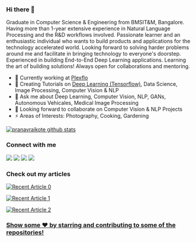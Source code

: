 ### Hi there 👋

<!---
[![Medium](https://github.com/pranavraikote/pranavraikote/blob/master/medium.svg)](https://medium.com/@pranavraikote)
<br>
![visitors](https://komarev.com/ghpvc/?username=pranavraikote)
-->

<!--
Graduate in Computer Science & Engineering from BMSIT&M, Bangalore. Having more than 1-year experience in Computer Vision and the R&D workflows involved. A passionate learner and an enthusiastic individual who wants to build products and applications for the technology accelerated world. Looking forward to solving harder problems around me and bring in technology to everyone's doorstep. Experienced in building End-to-End Deep Learning applications and Proof of Concepts. Learning the art of building solutions! Very much interested in Image Processing & Computer Vision. Always open for collaborations and mentoring. -->

Graduate in Computer Science & Engineering from BMSIT&M, Bangalore. Having more than 1-year extensive experience in Natural Language Processing and the R&D workflows involved. Passionate learner and an enthusiastic individual who wants to build products and applications for the technology accelerated world. Looking forward to solving harder problems around me and facilitate in bringing technology to everyone's doorstep. Experienced in building End-to-End Deep Learning applications. Learning the art of building solutions! Always open for collaborations and mentoring.



- 🔭 Currently working at [Plexflo](https://www.plexflo.com/)
- 🌱 Creating Tutorials on [Deep Learning (Tensorflow)](https://github.com/pranavraikote/Tensorflow-Tutorials), Data Science, Image Processing, Computer Vision & NLP
- 💬 Ask me about Deep Learning, Computer Vision, NLP, GANs, Autonomous Vehicales, Medical Image Processing
- 👯 Looking forward to collaborate on Computer Vision & NLP Projects
- ⚡ Areas of Interests: Photography, Cooking, Gardening
<!-- - :necktie: Find my Portfolio [here](https://pranavraikote.github.io) -->
<!-- - :books: Find my Blog [here](https://pranavraikote.medium.com/) -->

[![pranavraikote github stats](https://github-readme-stats.vercel.app/api?username=pranavraikote&show_icons=true&title_color=fff&icon_color=79ff97&text_color=9f9f9f&bg_color=151515)](https://github.com/anuraghazra/github-readme-stats)

### Connect with me 
<a href="https://twitter.com/pranavraikote" target="_blank"><img src="https://img.icons8.com/color/48/000000/twitter--v1.png"/></a>
<a href="https://www.linkedin.com/in/pranavraikote/" target="_blank"><img src="https://img.icons8.com/color/48/000000/linkedin.png"/></a>
<a href="https://pranavraikote.medium.com/" target="_blank"><img src="https://img.icons8.com/fluency-systems-filled/48/000000/medium-logo.png"/></a>
<a href="https://medium.com/@pranavraikote/feed"><img src="https://img.icons8.com/color/48/000000/rss.png"/></a>

### Check out my articles
<a target="_blank" href="https://github-readme-medium-recent-article.vercel.app/medium/@pranavraikote/0"><img src="https://github-readme-medium-recent-article.vercel.app/medium/@pranavraikote/0" alt="Recent Article 0">
  
<a target="_blank" href="https://github-readme-medium-recent-article.vercel.app/medium/@pranavraikote/1"><img src="https://github-readme-medium-recent-article.vercel.app/medium/@pranavraikote/1" alt="Recent Article 1">

<a target="_blank" href="https://github-readme-medium-recent-article.vercel.app/medium/@pranavraikote/1"><img src="https://github-readme-medium-recent-article.vercel.app/medium/@pranavraikote/2" alt="Recent Article 2">   

### Show some ❤️ by starring and contributing to some of the repositories!
